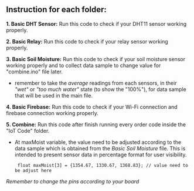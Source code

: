 ## Instruction for each folder:

**1. Basic DHT Sensor:** Run this code to check if your DHT11 sensor working properly.

**2. Basic Relay:** Run this code to check if your relay sensor working properly.

**3. Basic Soil Moisture:** Run this code to check if your soil moisture sensor working properly and to collect data sample to change value for "combine.ino" file later.
    
- remember to take the *average* readings from each sensors, in their *"wet"* or *"too much water"* state (to show the "100%"), for data sample that will be used in the main file.

**4. Basic Firebase:** Run this code to check if your Wi-Fi connection and firebase connection working properly.

**5. Combine:** Run this code after finish running every order code inside the "IoT Code" folder.

- At maxMoist variable, the value need to be adjusted according to the data sample which is obtained from the *Basic Soil Moisture* file. This is intended to present sensor data in percentage format for user visibility.

       float maxMoist[3] = {1354.67, 1330.67, 1368.83}; // value need to be adjust here
       

*Remember to change the pins according to your board*
